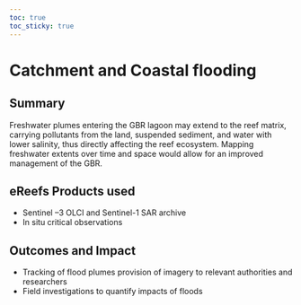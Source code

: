 ```yaml
---
toc: true
toc_sticky: true
---
```


# Catchment and Coastal flooding

## Summary
Freshwater plumes entering the GBR lagoon may extend to the reef matrix, carrying pollutants from the land, suspended sediment, and water with lower salinity, thus directly affecting the reef ecosystem. Mapping freshwater extents over time and space would allow for an improved management of the GBR.

## eReefs Products used
- Sentinel –3 OLCI and Sentinel-1 SAR archive
- In situ critical observations

## Outcomes and Impact
- Tracking of flood plumes provision of imagery to relevant authorities and researchers
- Field investigations to quantify impacts of floods
